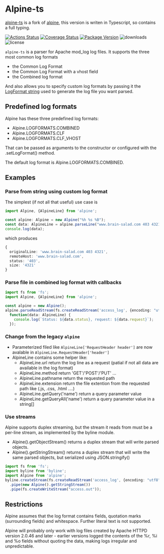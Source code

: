 # Alpine-ts

[alpine-ts](https://www.npmjs.com/package/alpine-ts) is a fork of [alpine](https://www.npmjs.com/package/alpine), this version is writen in Typescript, so contains a full typing.

[![Actions Status](https://github.com/UrielCh/node-alpine-ts/workflows/coveralls-on-push/badge.svg)](https://github.com/UrielCh/node-alpine-ts/actions)
[![Coverage Status](https://coveralls.io/repos/github/UrielCh/node-alpine-ts/badge.svg?branch=master)](https://coveralls.io/github/UrielCh/node-alpine-ts?branch=master)
[![Package Version](https://img.shields.io/npm/v/alpine-ts.svg)](https://www.npmjs.com/package/alpine-ts)
![downloads](https://img.shields.io/npm/dt/alpine-ts.svg)
![license](https://img.shields.io/npm/l/alpine-ts.svg)

`alpine-ts` is a parser for Apache mod_log log files. It supports the three most common log formats 

- the Common Log Format
- the Common Log Format with a vhost field
- the Combined log format

And also allows you to specify custom log formats by passing it the [LogFormat string](http://httpd.apache.org/docs/current/mod/mod_log_config.html) used to generate the log file you want parsed.

## Predefined log formats

Alpine has these three predefined log formats:

- Alpine.LOGFORMATS.COMBINED
- Alpine.LOGFORMATS.CLF
- Alpine.LOGFORMATS.CLF_VHOST

That can be passed as arguments to the constructor or configured with the .setLogFormat() method.

The default log format is Alpine.LOGFORMATS.COMBINED.

## Examples

### Parse from string using custom log format

The simplest (if not all that useful) use case is

```typescript
import Alpine, {AlpineLine} from 'alpine';

const alpine: Alpine = new Alpine("%h %s %B");
const data: AlpineLine = alpine.parseLine("www.brain-salad.com 403 4321");
console.log(data);
```

which produces

```typescript
{
  originalLine: 'www.brain-salad.com 403 4321',
  remoteHost: 'www.brain-salad.com',
  status: '403',
  size: '4321'
}
```

### Parse file in combined log format with callbacks

```typescript
import fs from 'fs';
import Alpine, {AlpineLine} from 'alpine';

const alpine = new Alpine();
alpine.parseReadStream(fs.createReadStream('access_log', {encoding: "utf8"}),
  function(data: AlpineLine) {
    console.log(`Status: ${data.status}, request: ${data.request}`);
  });
```

### Change from the legacy `alpine` 

- Parameterized filed like `AlpineLine['RequestHeader header']` are now avalable in `AlpineLine.RequestHeader['header']`
- AlpineLine contains some helper like:
  - AlpineLine.url return the log line as a request (patial if not all data are available in the log format)
  - AlpineLine.method return 'GET'/'POST'/'PUT' ...
  - AlpineLine.pathname return the requested path
  - AlpineLine.extension return the file extention from the requested path like (.js, .css, .html ....)
  - AlpineLine.getQuery('name') return a query parameter value
  - AlpineLine.getQueryAll('name') return a query parameter value in a string[]

### Use streams

Alpine supports duplex streaming, but the stream it reads from must be a per-line stream, as implemented by the byline module.

- Alpine().getObjectStream() returns a duplex stream that will write parsed objects.
- Alpine().getStringStream() returns a duplex stream that will write the same parsed objects, but serialized using JSON.stringify()

```typescript
import fs from 'fs';
import byline from 'byline';
import Alpine from 'alpine';
byline.createStream(fs.createReadStream('access_log', {encoding: "utf8"}))
  .pipe(new Alpine().getStringStream())
  .pipe(fs.createWriteStream("access.out"));
```

## Restrictions

Alpine assumes that the log format contains fields, quotation marks (surrounding fields) and whitespace. Further literal text is not supported.

Alpine will probably only work with log files created by Apache HTTPD version 2.0.46 and later - earlier versions logged the contents
of the %r, %i and %o fields without quoting the data, making logs irregular and unpredictable.
